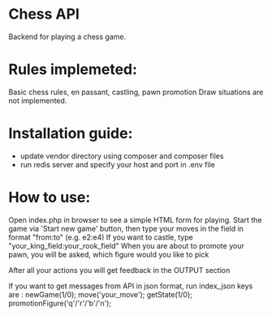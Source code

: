 # Chess API
Backend for playing a chess game.

# Rules implemeted:
Basic chess rules, en passant, castling, pawn promotion
Draw situations are not implemented.

# Installation guide:
- update vendor directory using composer and composer files 
- run redis server and specify your host and port in .env file

# How to use:
Open index.php in browser to see a simple HTML form for playing. 
Start the game via 'Start new game' button, then type your moves in the field in format "from:to" (e.g. e2:e4)
If you want to castle, type "your_king_field:your_rook_field"
When you are about to promote your pawn, you will be asked, which figure would you like to pick

After all your actions you will get feedback in the OUTPUT section

If you want to get messages from API in json format, run index_json
keys are : 
  newGame(1/0);
  move('your_move');
  getState(1/0);
  promotionFigure('q'/'r'/'b'/'n');
  




